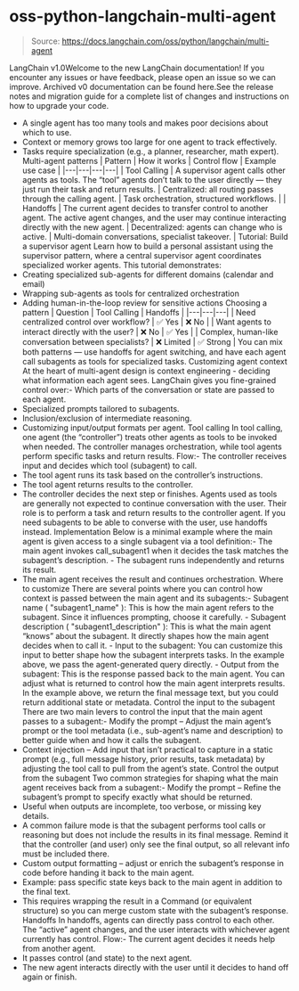 # oss-python-langchain-multi-agent

> Source: https://docs.langchain.com/oss/python/langchain/multi-agent

LangChain v1.0Welcome to the new LangChain documentation! If you encounter any issues or have feedback, please open an issue so we can improve. Archived v0 documentation can be found here.See the release notes and migration guide for a complete list of changes and instructions on how to upgrade your code.
- A single agent has too many tools and makes poor decisions about which to use.
- Context or memory grows too large for one agent to track effectively.
- Tasks require specialization (e.g., a planner, researcher, math expert).
Multi-agent patterns
| Pattern | How it works | Control flow | Example use case |
|---|---|---|---|
| Tool Calling | A supervisor agent calls other agents as tools. The “tool” agents don’t talk to the user directly — they just run their task and return results. | Centralized: all routing passes through the calling agent. | Task orchestration, structured workflows. |
| Handoffs | The current agent decides to transfer control to another agent. The active agent changes, and the user may continue interacting directly with the new agent. | Decentralized: agents can change who is active. | Multi-domain conversations, specialist takeover. |
Tutorial: Build a supervisor agent
Learn how to build a personal assistant using the supervisor pattern, where a central supervisor agent coordinates specialized worker agents.
This tutorial demonstrates:
- Creating specialized sub-agents for different domains (calendar and email)
- Wrapping sub-agents as tools for centralized orchestration
- Adding human-in-the-loop review for sensitive actions
Choosing a pattern
| Question | Tool Calling | Handoffs |
|---|---|---|
| Need centralized control over workflow? | ✅ Yes | ❌ No |
| Want agents to interact directly with the user? | ❌ No | ✅ Yes |
| Complex, human-like conversation between specialists? | ❌ Limited | ✅ Strong |
You can mix both patterns — use handoffs for agent switching, and have each agent call subagents as tools for specialized tasks.
Customizing agent context
At the heart of multi-agent design is context engineering - deciding what information each agent sees. LangChain gives you fine-grained control over:- Which parts of the conversation or state are passed to each agent.
- Specialized prompts tailored to subagents.
- Inclusion/exclusion of intermediate reasoning.
- Customizing input/output formats per agent.
Tool calling
In tool calling, one agent (the “controller”) treats other agents as tools to be invoked when needed. The controller manages orchestration, while tool agents perform specific tasks and return results. Flow:- The controller receives input and decides which tool (subagent) to call.
- The tool agent runs its task based on the controller’s instructions.
- The tool agent returns results to the controller.
- The controller decides the next step or finishes.
Agents used as tools are generally not expected to continue conversation with the user.
Their role is to perform a task and return results to the controller agent.
If you need subagents to be able to converse with the user, use handoffs instead.
Implementation
Below is a minimal example where the main agent is given access to a single subagent via a tool definition:- The main agent invokes
call_subagent1
when it decides the task matches the subagent’s description. - The subagent runs independently and returns its result.
- The main agent receives the result and continues orchestration.
Where to customize
There are several points where you can control how context is passed between the main agent and its subagents:- Subagent name (
"subagent1_name"
): This is how the main agent refers to the subagent. Since it influences prompting, choose it carefully. - Subagent description (
"subagent1_description"
): This is what the main agent “knows” about the subagent. It directly shapes how the main agent decides when to call it. - Input to the subagent: You can customize this input to better shape how the subagent interprets tasks. In the example above, we pass the agent-generated
query
directly. - Output from the subagent: This is the response passed back to the main agent. You can adjust what is returned to control how the main agent interprets results. In the example above, we return the final message text, but you could return additional state or metadata.
Control the input to the subagent
There are two main levers to control the input that the main agent passes to a subagent:- Modify the prompt – Adjust the main agent’s prompt or the tool metadata (i.e., sub-agent’s name and description) to better guide when and how it calls the subagent.
- Context injection – Add input that isn’t practical to capture in a static prompt (e.g., full message history, prior results, task metadata) by adjusting the tool call to pull from the agent’s state.
Control the output from the subagent
Two common strategies for shaping what the main agent receives back from a subagent:- Modify the prompt – Refine the subagent’s prompt to specify exactly what should be returned.
- Useful when outputs are incomplete, too verbose, or missing key details.
- A common failure mode is that the subagent performs tool calls or reasoning but does not include the results in its final message. Remind it that the controller (and user) only see the final output, so all relevant info must be included there.
- Custom output formatting – adjust or enrich the subagent’s response in code before handing it back to the main agent.
- Example: pass specific state keys back to the main agent in addition to the final text.
- This requires wrapping the result in a
Command
(or equivalent structure) so you can merge custom state with the subagent’s response.
Handoffs
In handoffs, agents can directly pass control to each other. The “active” agent changes, and the user interacts with whichever agent currently has control. Flow:- The current agent decides it needs help from another agent.
- It passes control (and state) to the next agent.
- The new agent interacts directly with the user until it decides to hand off again or finish.